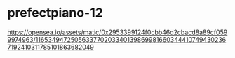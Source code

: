 # prefectpiano-12
https://opensea.io/assets/matic/0x2953399124f0cbb46d2cbacd8a89cf0599974963/11653494725056337702033401398699816603444107494302367192410311785101863682049

